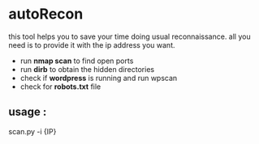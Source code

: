 # autoRecon

this tool helps you to save your time doing usual reconnaissance.
all you need is to provide it with the ip address you want.
- run **nmap scan** to find open ports
- run **dirb** to obtain the hidden directories
- check if **wordpress** is running and run wpscan
- check for **robots.txt** file

## usage :
scan.py -i {IP}

